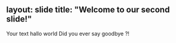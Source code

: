layout: slide
title: "Welcome to our second slide!"
---
Your text
hallo world 
Did you ever say goodbye ?!
